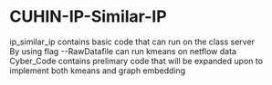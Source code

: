 # CUHIN-IP-Similar-IP
ip_similar_ip contains basic code that can run on the class server </br>
By using flag --RawDatafile can run kmeans on netflow data
</br>
Cyber_Code contains prelimary code that will be expanded upon to implement both kmeans and graph embedding
